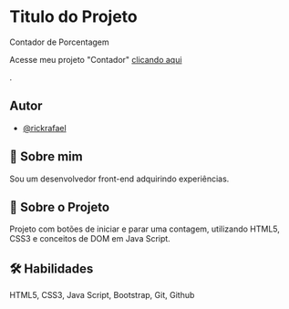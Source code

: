 #  Titulo do Projeto
 Contador de Porcentagem

Acesse meu projeto "Contador" <a href="https://rickrafael.github.io/-Counter/counter/"> clicando aqui </a>

.

## Autor

- [@rickrafael](https://www.github.com/rickrafael)


## 🚀 Sobre mim
Sou um desenvolvedor front-end adquirindo experiências.

## 🤖 Sobre o Projeto
Projeto com botões de iniciar e parar uma contagem, utilizando HTML5, CSS3 e conceitos de DOM em Java Script.


## 🛠 Habilidades
HTML5, CSS3, Java Script, Bootstrap, Git, Github




 
